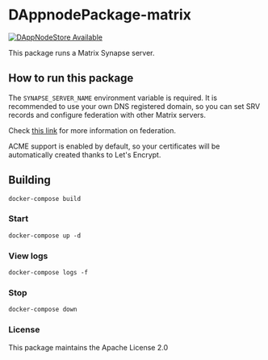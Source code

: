 # DAppnodePackage-matrix

[![DAppNodeStore Available](https://img.shields.io/badge/DAppNodeStore-Available-brightgreen.svg)](http://my.admin.dnp.dappnode.eth/#/installer/matrix.public.dappnode.eth)

This package runs a Matrix Synapse server.

## How to run this package

The `SYNAPSE_SERVER_NAME` environment variable is required. It is recommended to use your own DNS registered domain, so you can set SRV records and configure federation with other Matrix servers. 

Check [this link](https://github.com/matrix-org/synapse#id13) for more information on federation.

ACME support is enabled by default, so your certificates will be automatically created thanks to Let's Encrypt.

## Building

`docker-compose build`

### Start

`docker-compose up -d`

### View logs

`docker-compose logs -f`

### Stop

`docker-compose down`

### License

This package maintains the Apache License 2.0
